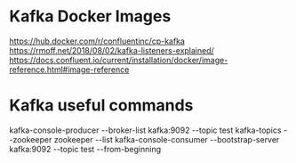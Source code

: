# Kafka Docker Images
https://hub.docker.com/r/confluentinc/cp-kafka
https://rmoff.net/2018/08/02/kafka-listeners-explained/
https://docs.confluent.io/current/installation/docker/image-reference.html#image-reference

# Kafka useful commands
kafka-console-producer --broker-list kafka:9092 --topic test
kafka-topics --zookeeper zookeeper --list
kafka-console-consumer --bootstrap-server kafka:9092 --topic test --from-beginning

